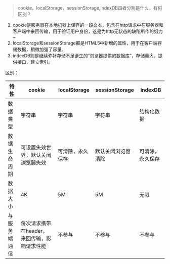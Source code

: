 > cookie，localStorage，sessionStorage,indexDB四者分别是什么，有何区别？



1. cookie是服务器在本地机器上保存的一段文本，包含在http请求中在服务器和客户端中来回传输，用于验证用户身份，这是为http无状态的缺陷所作的努力~
2. localStorage和sessionStorage都是HTML5中新增的属性，用于在客户端存储数据，稍微加强了容量。
3. indexDB则是继续弥补存储不足诞生的“浏览器提供的数据库”，存储量大，提供接口，建立索引。

区别：

| 特性         | cookie                                       | localStorage     | sessionStorage     | indexDB          |
| ------------ | -------------------------------------------- | ---------------- | ------------------ | ---------------- |
| 数据类型     | 字符串                                       | 字符串           | 字符串             | 结构化数据       |
| 数据生命周期 | 可设置失效世界，默认关闭浏览器失效           | 可清除，永久保存 | 默认关闭浏览器清除 | 可清除，永久保存 |
| 数据大小     | 4K                                           | 5M               | 5M                 | 无限             |
| 与服务端通信 | 每次请求携带在header，来回传输，影响请求性能 | 不参与           | 不参与             | 不参与           |

